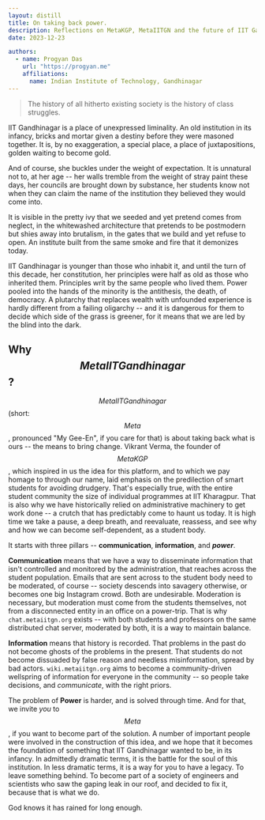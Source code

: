 ```yaml
---
layout: distill
title: On taking back power.
description: Reflections on MetaKGP, MetaIITGN and the future of IIT Gandhinagar.
date: 2023-12-23

authors:
  - name: Progyan Das
    url: "https://progyan.me"
    affiliations:
      name: Indian Institute of Technology, Gandhinagar
---
```


> The history of all hitherto existing society is the history of class struggles.


IIT Gandhinagar is a place of unexpressed liminality. An old institution in its infancy, bricks and mortar given a destiny before they were masoned together. It is, by no exaggeration, a special place, a place of juxtapositions, golden waiting to become gold.

And of course, she buckles under the weight of expectation. It is unnatural not to, at her age -- her walls tremble from the weight of stray paint these days, her councils are brought down by substance, her students know not when they can claim the name of the institution they believed they would come into. 

It is visible in the pretty ivy that we seeded and yet pretend comes from neglect, in the whitewashed architecture that pretends to be postmodern but shies away into brutalism, in the gates that we build and yet refuse to open. An institute built from the same smoke and fire that it demonizes today.

IIT Gandhinagar is younger than those who inhabit it, and until the turn of this decade, her constitution, her principles were half as old as those who inherited them. Principles writ by the same people who lived them. Power pooled into the hands of the minority is the antithesis, the death, of democracy. A plutarchy that replaces wealth with unfounded experience is hardly different from a failing oligarchy -- and it is dangerous for them to decide which side of the grass is greener, for it means that we are led by the blind into the dark. 

## Why $$MetaIITGandhinagar$$?
$$MetaIITGandhinagar$$ (short: $$Meta$$, pronounced "My Gee-En", if you care for that) is about taking back what is ours -- the means to bring change. Vikrant Verma, the founder of $$MetaKGP$$, which inspired in us the idea for this platform, and to which we pay homage to through our name, laid emphasis on the predilection of smart students for avoiding drudgery. That's especially true, with the entire student community the size of individual programmes at IIT Kharagpur. That is also why we have historically relied on administrative machinery to get work done -- a crutch that has predictably come to haunt us today. It is high time we take a pause, a deep breath, and reevaluate, reassess, and see why and how we can become self-dependent, as a student body. 

It starts with three pillars -- **communication**, **information**, and ***power***.

**Communication** means that we have a way to disseminate information that isn't controlled and monitored by the administration, that reaches across the student population. Emails that are sent across to the student body need to be moderated, of course -- society descends into savagery otherwise, or becomes one big Instagram crowd. Both are undesirable. Moderation is necessary, but moderation must come from the students themselves, not from a disconnected entity in an office on a power-trip. That is why `chat.metaiitgn.org` exists -- with both students and professors on the same distributed chat server, moderated by both, it is a way to maintain balance. 

**Information** means that history is recorded. That problems in the past do not become ghosts of the problems in the present. That students do not become dissuaded by false reason and needless misinformation, spread by bad actors. `wiki.metaiitgn.org` aims to become a community-driven wellspring of information for everyone in the community -- so people take decisions, and *communicate*, with the right priors. 

The problem of **Power** is harder, and is solved through time. And for that, we invite *you* to $$Meta$$, if you want to become part of the solution. A number of important people were involved in the construction of this idea, and we hope that it becomes the foundation of something that IIT Gandhinagar wanted to be, in its infancy. In admittedly dramatic terms, it is the battle for the soul of this institution. In less dramatic terms, it is a way for you to have a legacy. To leave something behind. To become part of a society of engineers and scientists who saw the gaping leak in our roof, and decided to fix it, because that is what we do.

God knows it has rained for long enough. 